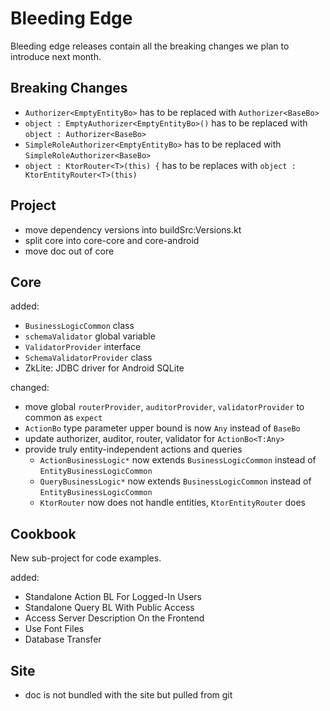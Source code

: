 # Bleeding Edge

Bleeding edge releases contain all the breaking changes we plan to introduce
next month.

## Breaking Changes

- `Authorizer<EmptyEntityBo>` has to be replaced with `Authorizer<BaseBo>`
- `object : EmptyAuthorizer<EmptyEntityBo>()` has to be replaced with `object : Authorizer<BaseBo>`
- `SimpleRoleAuthorizer<EmptyEntityBo>` has to be replaced with `SimpleRoleAuthorizer<BaseBo>`
- `object : KtorRouter<T>(this) {` has to be replaces with `object : KtorEntityRouter<T>(this)`

## Project

- move dependency versions into buildSrc:Versions.kt
- split core into core-core and core-android
- move doc out of core

## Core

added:

- `BusinessLogicCommon` class
- `schemaValidator` global variable
- `ValidatorProvider` interface
- `SchemaValidatorProvider` class
- ZkLite: JDBC driver for Android SQLite

changed:

- move global `routerProvider`, `auditorProvider`, `validatorProvider` to common as `expect`
- `ActionBo` type parameter upper bound is now `Any` instead of `BaseBo`
- update authorizer, auditor, router, validator for `ActionBo<T:Any>`
- provide truly entity-independent actions and queries
    - `ActionBusinessLogic*` now extends `BusinessLogicCommon` instead of `EntityBusinessLogicCommon`
    - `QueryBusinessLogic*` now extends `BusinessLogicCommon` instead of `EntityBusinessLogicCommon`
    - `KtorRouter` now does not handle entities, `KtorEntityRouter` does

## Cookbook

New sub-project for code examples.

added:

- Standalone Action BL For Logged-In Users
- Standalone Query BL With Public Access
- Access Server Description On the Frontend
- Use Font Files
- Database Transfer

## Site

- doc is not bundled with the site but pulled from git